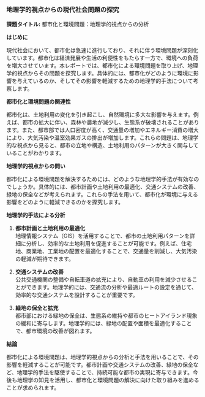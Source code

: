 ### 地理学的視点からの現代社会問題の探究

**課題タイトル:** 都市化と環境問題：地理学的視点からの分析

**はじめに**

現代社会において、都市化は急速に進行しており、それに伴う環境問題が深刻化しています。都市化は経済発展や生活の利便性をもたらす一方で、環境への負荷を増大させています。本レポートでは、都市化による環境問題を取り上げ、地理学的視点からその問題を探究します。具体的には、都市化がどのように環境に影響を与えているのか、そしてその影響を軽減するための地理学的手法について考察します。

**都市化と環境問題の関連性**

都市化は、土地利用の変化を引き起こし、自然環境に多大な影響を与えます。例えば、都市の拡大に伴い、森林や農地が減少し、生態系が破壊されることがあります。また、都市部では人口密度が高く、交通量の増加やエネルギー消費の増大により、大気汚染や温室効果ガスの排出が増加します。これらの問題は、地理学的な視点から見ると、都市の立地や構造、土地利用のパターンが大きく関与していることがわかります。

**地理学的視点からの問い**

都市化による環境問題を解決するためには、どのような地理学的手法が有効なのでしょうか。具体的には、都市計画や土地利用の最適化、交通システムの改善、緑地の保全などが考えられます。これらの手法を用いて、都市化が環境に与える影響をどのように軽減できるのかを探究します。

**地理学的手法による分析**

1. **都市計画と土地利用の最適化**  
   地理情報システム（GIS）を活用することで、都市の土地利用パターンを詳細に分析し、効率的な土地利用を促進することが可能です。例えば、住宅地、商業地、工業地の配置を最適化することで、交通量を削減し、大気汚染の軽減が期待できます。

2. **交通システムの改善**  
   公共交通機関の整備や自転車道の拡充により、自動車の利用を減少させることができます。地理学的には、交通流の分析や最適ルートの設定を通じて、効率的な交通システムを設計することが重要です。

3. **緑地の保全と拡充**  
   都市部における緑地の保全は、生態系の維持や都市のヒートアイランド現象の緩和に寄与します。地理学的には、緑地の配置や面積を最適化することで、都市環境の改善が図れます。

**結論**

都市化による環境問題は、地理学的視点からの分析と手法を用いることで、その影響を軽減することが可能です。都市計画や交通システムの改善、緑地の保全など、地理学的手法を駆使することで、持続可能な都市の実現に寄与できます。今後も地理学の知見を活用し、都市化と環境問題の解決に向けた取り組みを進めることが求められます。